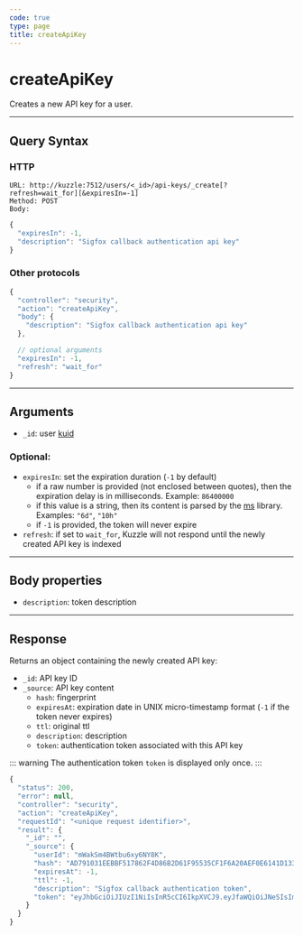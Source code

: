 ```yaml
---
code: true
type: page
title: createApiKey
---
```


# createApiKey

Creates a new API key for a user. 

---

## Query Syntax

### HTTP

```http
URL: http://kuzzle:7512/users/<_id>/api-keys/_create[?refresh=wait_for][&expiresIn=-1]
Method: POST
Body:
```

```js
{
  "expiresIn": -1,
  "description": "Sigfox callback authentication api key"
}
```

### Other protocols

```js
{
  "controller": "security",
  "action": "createApiKey",
  "body": {
    "description": "Sigfox callback authentication api key"
  },

  // optional arguments
  "expiresIn": -1,
  "refresh": "wait_for"
}
```

---

## Arguments

- `_id`: user [kuid](/core/2/guides/kuzzle-depth/authentication#the-kuzzle-user-identifier)

### Optional:

- `expiresIn`: set the expiration duration (`-1` by default)
  - if a raw number is provided (not enclosed between quotes), then the expiration delay is in milliseconds. Example: `86400000`
  - if this value is a string, then its content is parsed by the [ms](https://www.npmjs.com/package/ms) library. Examples: `"6d"`, `"10h"`
  - if `-1` is provided, the token will never expire
- `refresh`: if set to `wait_for`, Kuzzle will not respond until the newly created API key is indexed

---

## Body properties

- `description`: token description

---

## Response

Returns an object containing the newly created API key:

- `_id`: API key ID
- `_source`: API key content
  - `hash`: fingerprint
  - `expiresAt`: expiration date in UNIX micro-timestamp format (`-1` if the token never expires)
  - `ttl`: original ttl
  - `description`: description
  - `token`: authentication token associated with this API key

::: warning
The authentication token `token` is displayed only once.
:::

```js
{
  "status": 200,
  "error": null,
  "controller": "security",
  "action": "createApiKey",
  "requestId": "<unique request identifier>",
  "result": {
    "_id": "",
    "_source": {
      "userId": "mWakSm4BWtbu6xy6NY8K",
      "hash": "AD791031EEBBF517862F4D86B2D61F95535CF1F6A20AEF0E6141D1336AB4EA79",
      "expiresAt": -1,
      "ttl": -1,
      "description": "Sigfox callback authentication token",
      "token": "eyJhbGciOiJIUzI1NiIsInR5cCI6IkpXVCJ9.eyJfaWQiOiJNeSIsImlhdCI6MTU3MzE4NTkzNSwiZXhwIjoxNTczMTg1OTM0fQ.08qAnSD03V0N1OcviGVUAZEjjv4DxULTgoQQwojn1PA"
    }
  }
}
```
